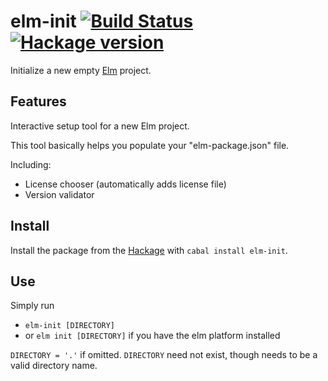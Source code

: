 # elm-init [![Build Status](https://travis-ci.org/JustusAdam/elm-init.svg?branch=master)](https://travis-ci.org/JustusAdam/elm-init) [![Hackage version](https://img.shields.io/hackage/v/elm-init.svg)](https://hackage.haskell.org/package/elm-init)

Initialize a new empty [Elm](http://elm-lang.org) project.

## Features

Interactive setup tool for a new Elm project.

This tool basically helps you populate your "elm-package.json" file.

Including:

- License chooser (automatically adds license file)
- Version validator

## Install

Install the package from the [Hackage](https://hackage.haskell.org/package/elm-init) with `cabal install elm-init`.

## Use

Simply run

- `elm-init [DIRECTORY]`
- or `elm init [DIRECTORY]` if you have the elm platform installed

`DIRECTORY = '.'` if omitted. `DIRECTORY` need not exist, though needs to be a valid directory name.
